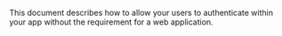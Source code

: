 This document describes how to allow your users to authenticate within your app without the requirement for a web application.

